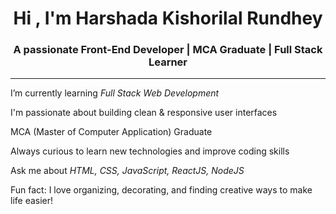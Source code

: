 <h1 align="center">Hi , I'm Harshada Kishorilal Rundhey</h1>
<h3 align="center">A passionate Front-End Developer | MCA Graduate | Full Stack Learner</h3>

---

 I’m currently learning *Full Stack Web Development*

 I'm passionate about building clean & responsive user interfaces

 MCA (Master of Computer Application) Graduate

 Always curious to learn new technologies and improve coding skills

 Ask me about *HTML, CSS, JavaScript, ReactJS, NodeJS*

 Fun fact: I love organizing, decorating, and finding creative ways to make life easier!

